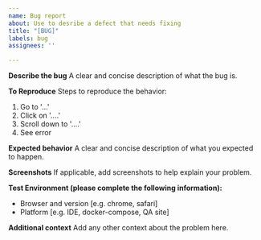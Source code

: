```yaml
---
name: Bug report
about: Use to desribe a defect that needs fixing
title: "[BUG]"
labels: bug
assignees: ''

---
```


**Describe the bug**
A clear and concise description of what the bug is.

**To Reproduce**
Steps to reproduce the behavior:
1. Go to '...'
2. Click on '....'
3. Scroll down to '....'
4. See error

**Expected behavior**
A clear and concise description of what you expected to happen.

**Screenshots**
If applicable, add screenshots to help explain your problem.

**Test Environment (please complete the following information):**
 - Browser and version [e.g. chrome, safari]
 - Platform [e.g. IDE, docker-compose, QA site]

**Additional context**
Add any other context about the problem here.
